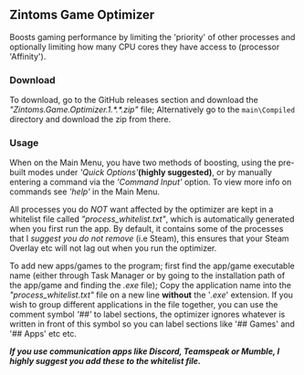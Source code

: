 ## Zintoms Game Optimizer
Boosts gaming performance by limiting the 'priority' of other processes and optionally limiting how many CPU cores they have access to (processor 'Affinity').

### Download
To download, go to the GitHub releases section and download the *"Zintoms.Game.Optimizer.1.\*.\*.zip"* file;
Alternatively go to the `main\Compiled` directory and download the zip from there.

### Usage
When on the Main Menu, you have two methods of boosting, using the pre-built modes under *'Quick Options'***(highly suggested)**, or by manually entering a command via the *'Command Input'* option. To view more info on commands see *'help'* in the Main Menu.
	
All processes you do *NOT* want affected by the optimizer are kept in a whitelist file called *"process_whitelist.txt"*, which is automatically generated when you first run the app. By default, it contains some of the processes that I *suggest you do not remove* (i.e Steam), this ensures that your Steam Overlay etc will not lag out when you run the optimizer.
	
To add new apps/games to the program; first find the app/game executable name (either through Task Manager or by going to the installation path of the app/game and finding the *.exe* file); Copy the application name into the *"process_whitelist.txt"* file on a new line **without** the '*.exe*' extension. If you wish to group different applications in the file together, you can use the comment symbol *'##'* to label sections, the optimizer ignores whatever is written in front of this symbol so you can label sections like '## Games' and '## Apps' etc etc.

***If you use communication apps like Discord, Teamspeak or Mumble, I highly suggest you add these to the whitelist file.***
